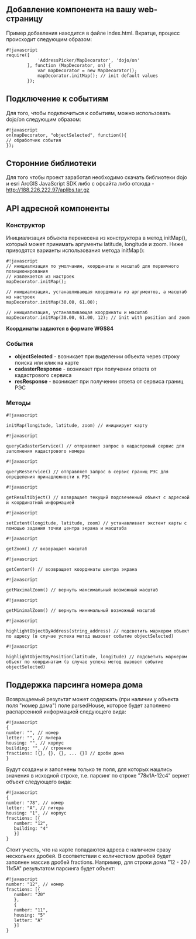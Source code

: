 ## Добавление компонента на вашу web-страницу ##
Пример добавления находится в файле index.html. Вкратце, процесс происходит следующим образом:

```
#!javascript
require([
            'AddressPicker/MapDecorator', 'dojo/on'
        ], function (MapDecorator, on) {
            var mapDecorator = new MapDecorator();
            mapDecorator.initMap(); // init default values
        });
```

## Подключение к событиям ##
Для того, чтобы подключиться к событиям, можно использовать dojo/on следующим образом:

```
#!javascript
on(mapDecorator, "objectSelected", function(){
// обработчик события
});
```

## Сторонние библиотеки ##
Для того чтобы проект заработал необходимо скачать библиотеки dojo и esri ArcGIS JavaScript SDK либо с офсайта либо отсюда - http://188.226.222.97/aplibs.tar.gz


## API адресной компоненты ##
### Конструктор ###
Инициализация объекта перенесена из конструктора в метод initMap(), который может принимать аргументы latitude, longitude и zoom. Ниже приводятся варианты использования метода initMap():

```
#!javascript
// инициализация по умолчанию, координаты и масштаб для первичного позиционирования
// извлекается из настроек
mapDecorator.initMap();

// инициализация, устанавливающая координаты из аргументов, а масштаб из настроек
mapDecorator.initMap(30.00, 61.00);

// инициализация, устанавливающая координаты и масштаб
mapDecorator.initMap(30.00, 61.00, 12); // init with position and zoom
```
**Координаты задаются в формате WGS84**

### События ###

* **objectSelected** - возникает при выделении объекта через строку поиска или клик на карте
* **cadasterResponse** - возникает при получении ответа от кадастрового сервиса
* **resResponse** - возникает при получении ответа от сервиса границ РЭС

### Методы ###

```
#!javascript

initMap(longitude, latitude, zoom) // инициирует карту
```

```
#!javascript

queryCadasterService() // отправляет запрос в кадастровый сервис для заполнения кадастрового номера
```



```
#!javascript

queryResService() // отправляет запрос в сервис границ РЭС для определения принадлежности к РЭС
```



```
#!javascript

getResultObject() // возвращает текущий подсвеченный объект с адресной и координатной информацией
```



```
#!javascript

setExtent(longitude, latitude, zoom) // устанавливает экстент карты с помощью задания точки центра экрана и масштаба
```



```
#!javascript

getZoom() // возвращает масштаб 
```




```
#!javascript

getCenter() // возвращает координаты центра экрана
```




```
#!javascript

getMaximalZoom() // вернуть максимальный возможный масштаб
```



```
#!javascript

getMinimalZoom() // вернуть минимальный возможный масштаб
```



```
#!javascript

highlightObjectByAddress(string_address) // подсветить маркером объект по адресу (в случае успеха метод вызовет событие objectSelected)
```



```
#!javascript

highlightObjectByPosition(latitude, longitude) // подсветить маркером объект по координатам (в случае успеха метод вызовет событие objectSelected)
```

## Поддержка парсинга номера дома ##
Возвращаемый результат может содержать (при наличии у объекта поля "номер дома") поле parsedHouse, которое будет заполнено распарсенной информацией следующего вида:
```
#!javascript
{
number: "", // номер
letter: "", // литера
housing: "", // корпус
building: "", // строение
fractions: [{}, {}, {}, ... {}] // дроби дома
}
```

Будут созданы и заполнены только те поля, для которых нашлись значения в исходной строке, т.е. парсинг по строке "78к1А-12с4" вернет объект следующего вида:

```
#!javascript
{
number: "78", // номер
letter: "A", // литера
housing: "1", // корпус
fractions: [{
   number: "12",
   building: "4"
   }]
}

```

Стоит учесть, что на карте попадаются адреса с наличием сразу нескольких дробей. В соответствии с количеством дробей будет заполнен массив дробей fractions. Например, для строки дома "12 - 20 / 11к5А" результатом парсинга будет объект:

```
#!javascript
number: "12", // номер
fractions: [{
   number: "20"
   }, 
   {
   number: "11",
   housing: "5"
   letter: "A"
   }]
}

```